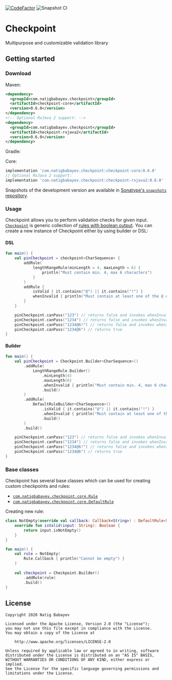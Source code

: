[![CodeFactor](https://www.codefactor.io/repository/github/natiginfo/checkpoint/badge)](https://www.codefactor.io/repository/github/natiginfo/checkpoint)
![Snapshot CI](https://github.com/natiginfo/Checkpoint/workflows/Snapshot%20CI/badge.svg?branch=master)

# Checkpoint

Multipurpose and customizable validation library

## Getting started

### Download

Maven:
```xml
<dependency>
  <groupId>com.natigbabayev.checkpoint</groupId>
  <artifactId>checkpoint-core</artifactId>
  <version>0.6.0</version>
</dependency>
<!-- Optional RxJava 2 support: -->
<dependency>
  <groupId>com.natigbabayev.checkpoint</groupId>
  <artifactId>checkpoint-rxjava2</artifactId>
  <version>0.6.0</version>
</dependency>
```

Gradle:

Core:
```groovy
implementation 'com.natigbabayev.checkpoint:checkpoint-core:0.6.0'
// Optional RxJava 2 support:
implementation 'com.natigbabayev.checkpoint:checkpoint-rxjava2:0.6.0'
```

Snapshots of the development version are available in [Sonatype's `snapshots` repository][snap].

### Usage

Checkpoint allows you to perform validation checks for given input. [`Checkpoint`][checkpoint] is generic collection of 
[rules with boolean output][default-rule]. You can create a new instance of Checkpoint either by using builder or DSL:

#### DSL

```kotlin
fun main() {
    val pinCheckpoint = checkpoint<CharSequence> {
        addRule(
            lengthRangeRule(minLength = 4, maxLength = 6) {
                println("Must contain min. 4, max 6 characters")
            }
        )
        addRule {
            isValid { it.contains("@") || it.contains("!") }
            whenInvalid { println("Must contain at least one of the @ or ! characters.") }
        }
    }

    pinCheckpoint.canPass("123") // returns false and invokes whenInvalid()
    pinCheckpoint.canPass("1234") // returns false and invokes whenInvalid()
    pinCheckpoint.canPass("1234@6!") // returns false and invokes whenInvalid()
    pinCheckpoint.canPass("1234@6") // returns true
}
```

#### Builder

```kotlin
fun main() {
    val pinCheckpoint = Checkpoint.Builder<CharSequence>()
        .addRule(
            LengthRangeRule.Builder()
                .minLength(4)
                .maxLength(6)
                .whenInvalid { println("Must contain min. 4, max 6 characters") }
                .build()
        )
        .addRule(
            DefaultRuleBuilder<CharSequence>()
                .isValid { it.contains("@") || it.contains("!") }
                .whenInvalid { println("Must contain at least one of the @ or ! characters.") }
                .build()
        )
        .build()

    pinCheckpoint.canPass("123") // returns false and invokes whenInvalid()
    pinCheckpoint.canPass("1234") // returns false and invokes whenInvalid()
    pinCheckpoint.canPass("1234@6!") // returns false and invokes whenInvalid()
    pinCheckpoint.canPass("1234@6") // returns true
}
```

### Base classes

Checkpoint has several base classes which can be used for creating custom checkpoints and rules:

  - [`com.natigbabayev.checkpoint.core.Rule`][rule]
  - [`com.natigbabayev.checkpoint.core.DefaultRule`][default-rule]
  

Creating new rule:

```kotlin
class NotEmpty(override val callback: Callback<String>) : DefaultRule<String>() {
    override fun isValid(input: String): Boolean {
        return input.isNotEmpty()
    }
}

fun main() {
    val rule = NotEmpty(
        Rule.Callback { println("Cannot be empty") }
    )
    
    val checkpoint = Checkpoint.Builder()
        .addRule(rule)
        .build()
}
```

## License

```
Copyright 2020 Natig Babayev

Licensed under the Apache License, Version 2.0 (the "License");
you may not use this file except in compliance with the License.
You may obtain a copy of the License at

    http://www.apache.org/licenses/LICENSE-2.0

Unless required by applicable law or agreed to in writing, software
distributed under the License is distributed on an "AS IS" BASIS,
WITHOUT WARRANTIES OR CONDITIONS OF ANY KIND, either express or implied.
See the License for the specific language governing permissions and
limitations under the License.
```
[snap]: https://oss.sonatype.org/content/repositories/snapshots/
[rule]: https://www.natigbabayev.com/Checkpoint/javadoc/checkpoint-core-abstraction/com.natigbabayev.checkpoint.core/-rule/index.html
[default-rule]: https://www.natigbabayev.com/Checkpoint/javadoc/checkpoint-core-abstraction/com.natigbabayev.checkpoint.core/-default-rule/index.html
[checkpoint]: https://www.natigbabayev.com/Checkpoint/javadoc/checkpoint-core-abstraction/com.natigbabayev.checkpoint.core/-checkpoint/index.html
